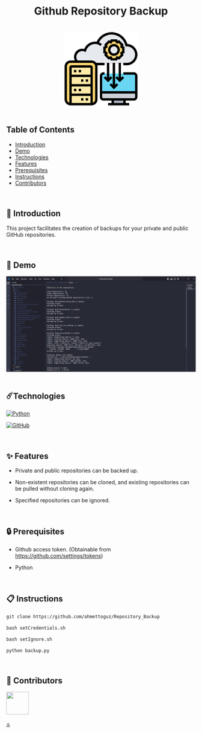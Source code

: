<h1 id="mainHeader" align="center">Github Repository Backup</h1> 

<br>

<div align="center">
    <img width=200 src="src/img/favicon.png">
</div>

<br/>

## Table of Contents

- [Introduction](#introductionHeader)
- [Demo](#demoHeader)
- [Technologies](#technologiesHeader)
- [Features](#featuresHeader)
- [Prerequisites](#prerequisitesHeader)
- [Instructions](#instructionsHeader)
- [Contributors](#contributorsHeader)

<br/>

<h2 id="introductionHeader">📌 Introduction</h2> 

This project facilitates the creation of backups for your private and public GitHub repositories.

<br/>

<h2 id="demoHeader">🚀 Demo</h2> 

<div align="center">
    <img width=1000 src="src/img/demo.png">
</div>

<br/>

<h2 id="technologiesHeader">☄️Technologies</h2> 

[![Python](https://img.shields.io/badge/python-3670A0?style=for-the-badge&logo=python&logoColor=ffdd54)](https://www.python.org/)

[![GitHub](https://img.shields.io/badge/github-%23121011.svg?style=for-the-badge&logo=github&logoColor=white)](https://github.com/ahmettoguz)

<br/>

<h2 id="featuresHeader">✨ Features</h2> 

* Private and public repositories can be backed up.
  
* Non-existent repositories can be cloned, and existing repositories can be pulled without cloning again.

* Specified repositories can be ignored.

<br/>

<h2 id="prerequisitesHeader">🔒 Prerequisites</h2> 

* Github access token. (Obtainable from https://github.com/settings/tokens)
  
* Python

<br/>

<h2 id="instructionsHeader">📋 Instructions</h2> 

```
git clone https://github.com/ahmettoguz/Repository_Backup
```

```
bash setCredentials.sh
```

```
bash setIgnore.sh
```

```
python backup.py
```

<br/>

<h2 id="contributorsHeader">👥 Contributors</h2> 

<a href="https://github.com/ahmettoguz" target="_blank"><img width=60 height=60 src="https://avatars.githubusercontent.com/u/101711642?v=4"></a>

[🔝](#mainHeader)


